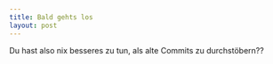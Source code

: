 ```yaml
---
title: Bald gehts los
layout: post
---
```

Du hast also nix besseres zu tun, als alte Commits zu durchstöbern??
